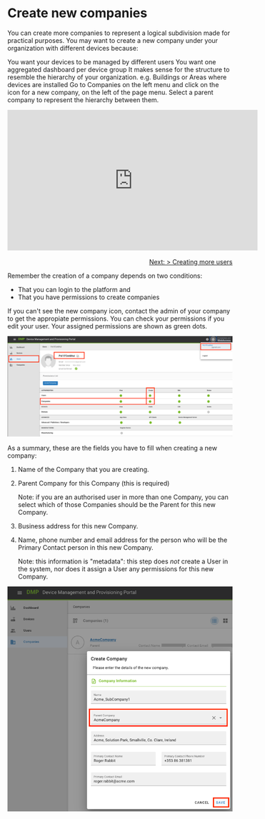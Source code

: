 # Create new companies
You can create more companies to represent a logical subdivision made for practical purposes. You may want to create a new company under your organization with different devices because:

You want your devices to be managed by different users
You want one aggregated dashboard per device group
It makes sense for the structure to resemble the hierarchy of your organization. e.g. Buildings or Areas where devices are installed
Go to Companies on the left menu and click on the icon for a new company, on the left of the page menu. Select a parent company to represent the hierarchy between them.

<iframe width="560" height="315" src="https://www.youtube.com/embed/oHyHGEjnUY4" frameborder="0" allow="accelerometer; autoplay; encrypted-media; gyroscope; picture-in-picture" allowfullscreen></iframe>


<p align='right'><a href="/tutorials/create-users.html">Next: > Creating more users</a></p>



Remember the creation of a company depends on two conditions:
- That you can login to the platform and
- That you have permissions to create companies

If you can't see the new company icon, contact the admin of your company to get the appropiate permissions.
You can check your permissions if you edit your user. Your assigned permissions are shown as green dots.

![permissions](/images/tutorials/new_company/01_newCompanyPermissions.png)

As a summary, these are the fields you have to fill when creating a new company: 

1. Name of the Company that you are creating. 

2. Parent Company for this Company (this is required)

   Note: if you are an authorised user in more than one Company, you can select which of those Companies should be the Parent for this new Company.

3. Business address for this new Company.

4. Name, phone number and email address for the person who will be the Primary Contact person in this new Company. 

   Note: this information is "metadata": this step does _not_ create a User in the system, nor does it assign a User any permissions for this new Company. 

![createCompanyForm](/images/tutorials/new_company/03_createForm.png)




